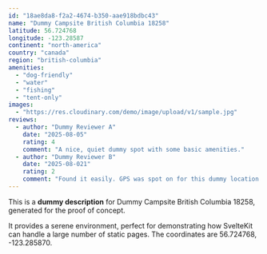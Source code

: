 ```yaml
---
id: "18ae8da8-f2a2-4674-b350-aae918bdbc43"
name: "Dummy Campsite British Columbia 18258"
latitude: 56.724768
longitude: -123.28587
continent: "north-america"
country: "canada"
region: "british-columbia"
amenities:
  - "dog-friendly"
  - "water"
  - "fishing"
  - "tent-only"
images:
  - "https://res.cloudinary.com/demo/image/upload/v1/sample.jpg"
reviews:
  - author: "Dummy Reviewer A"
    date: "2025-08-05"
    rating: 4
    comment: "A nice, quiet dummy spot with some basic amenities."
  - author: "Dummy Reviewer B"
    date: "2025-08-021"
    rating: 2
    comment: "Found it easily. GPS was spot on for this dummy location."
---
```


This is a **dummy description** for Dummy Campsite British Columbia 18258, generated for the proof of concept.

It provides a serene environment, perfect for demonstrating how SvelteKit can handle a large number of static pages. The coordinates are 56.724768, -123.285870.
